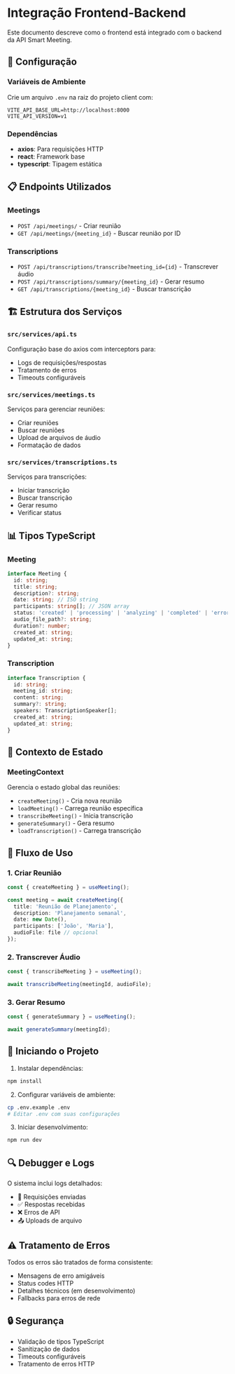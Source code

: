 # Integração Frontend-Backend

Este documento descreve como o frontend está integrado com o backend da API Smart Meeting.

## 🔧 Configuração

### Variáveis de Ambiente

Crie um arquivo `.env` na raiz do projeto client com:

```env
VITE_API_BASE_URL=http://localhost:8000
VITE_API_VERSION=v1
```

### Dependências

- **axios**: Para requisições HTTP
- **react**: Framework base
- **typescript**: Tipagem estática

## 📋 Endpoints Utilizados

### Meetings
- `POST /api/meetings/` - Criar reunião
- `GET /api/meetings/{meeting_id}` - Buscar reunião por ID

### Transcriptions
- `POST /api/transcriptions/transcribe?meeting_id={id}` - Transcrever áudio
- `POST /api/transcriptions/summary/{meeting_id}` - Gerar resumo
- `GET /api/transcriptions/{meeting_id}` - Buscar transcrição

## 🏗️ Estrutura dos Serviços

### `src/services/api.ts`
Configuração base do axios com interceptors para:
- Logs de requisições/respostas
- Tratamento de erros
- Timeouts configuráveis

### `src/services/meetings.ts`
Serviços para gerenciar reuniões:
- Criar reuniões
- Buscar reuniões
- Upload de arquivos de áudio
- Formatação de dados

### `src/services/transcriptions.ts`
Serviços para transcrições:
- Iniciar transcrição
- Buscar transcrição
- Gerar resumo
- Verificar status

## 📊 Tipos TypeScript

### Meeting
```typescript
interface Meeting {
  id: string;
  title: string;
  description?: string;
  date: string; // ISO string
  participants: string[]; // JSON array
  status: 'created' | 'processing' | 'analyzing' | 'completed' | 'error';
  audio_file_path?: string;
  duration?: number;
  created_at: string;
  updated_at: string;
}
```

### Transcription
```typescript
interface Transcription {
  id: string;
  meeting_id: string;
  content: string;
  summary?: string;
  speakers: TranscriptionSpeaker[];
  created_at: string;
  updated_at: string;
}
```

## 🎯 Contexto de Estado

### MeetingContext
Gerencia o estado global das reuniões:
- `createMeeting()` - Cria nova reunião
- `loadMeeting()` - Carrega reunião específica
- `transcribeMeeting()` - Inicia transcrição
- `generateSummary()` - Gera resumo
- `loadTranscription()` - Carrega transcrição

## 🔄 Fluxo de Uso

### 1. Criar Reunião
```typescript
const { createMeeting } = useMeeting();

const meeting = await createMeeting({
  title: 'Reunião de Planejamento',
  description: 'Planejamento semanal',
  date: new Date(),
  participants: ['João', 'Maria'],
  audioFile: file // opcional
});
```

### 2. Transcrever Áudio
```typescript
const { transcribeMeeting } = useMeeting();

await transcribeMeeting(meetingId, audioFile);
```

### 3. Gerar Resumo
```typescript
const { generateSummary } = useMeeting();

await generateSummary(meetingId);
```

## 🚀 Iniciando o Projeto

1. Instalar dependências:
```bash
npm install
```

2. Configurar variáveis de ambiente:
```bash
cp .env.example .env
# Editar .env com suas configurações
```

3. Iniciar desenvolvimento:
```bash
npm run dev
```

## 🔍 Debugger e Logs

O sistema inclui logs detalhados:
- 🚀 Requisições enviadas
- ✅ Respostas recebidas
- ❌ Erros de API
- 📤 Uploads de arquivo

## ⚠️ Tratamento de Erros

Todos os erros são tratados de forma consistente:
- Mensagens de erro amigáveis
- Status codes HTTP
- Detalhes técnicos (em desenvolvimento)
- Fallbacks para erros de rede

## 🔒 Segurança

- Validação de tipos TypeScript
- Sanitização de dados
- Timeouts configuráveis
- Tratamento de erros HTTP 